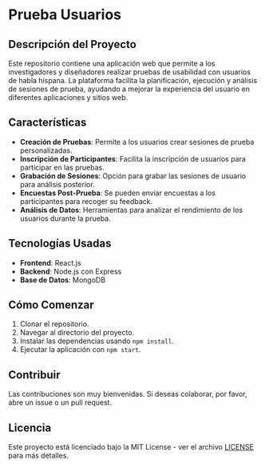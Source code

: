 # Prueba Usuarios

## Descripción del Proyecto
Este repositorio contiene una aplicación web que permite a los investigadores y diseñadores realizar pruebas de usabilidad con usuarios de habla hispana. La plataforma facilita la planificación, ejecución y análisis de sesiones de prueba, ayudando a mejorar la experiencia del usuario en diferentes aplicaciones y sitios web.

## Características
- **Creación de Pruebas**: Permite a los usuarios crear sesiones de prueba personalizadas.
- **Inscripción de Participantes**: Facilita la inscripción de usuarios para participar en las pruebas.
- **Grabación de Sesiones**: Opción para grabar las sesiones de usuario para análisis posterior.
- **Encuestas Post-Prueba**: Se pueden enviar encuestas a los participantes para recoger su feedback.
- **Análisis de Datos**: Herramientas para analizar el rendimiento de los usuarios durante la prueba.

## Tecnologías Usadas
- **Frontend**: React.js
- **Backend**: Node.js con Express
- **Base de Datos**: MongoDB

## Cómo Comenzar
1. Clonar el repositorio.
2. Navegar al directorio del proyecto.
3. Instalar las dependencias usando `npm install`.
4. Ejecutar la aplicación con `npm start`.

## Contribuir
Las contribuciones son muy bienvenidas. Si deseas colaborar, por favor, abre un issue o un pull request.

## Licencia
Este proyecto está licenciado bajo la MIT License - ver el archivo [LICENSE](LICENSE) para más detalles.